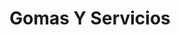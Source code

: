 ---
title: "Gomas Y Servicios"
url: /santo-domingo/gomas-y-servicios/
shop: reparación de automóviles
---